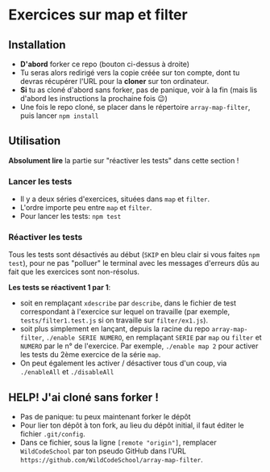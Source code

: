 # Exercices sur map et filter

## Installation

* **D'abord** forker ce repo (bouton ci-dessus à droite)
* Tu seras alors redirigé vers la copie créée sur ton compte, dont tu devras récupérer l'URL pour la **cloner** sur ton ordinateur.
* **Si** tu as cloné d'abord sans forker, pas de panique, voir à la fin (mais lis d'abord les instructions la prochaine fois :wink:)
* Une fois le repo cloné, se placer dans le répertoire `array-map-filter`, puis lancer `npm install`

## Utilisation

**Absolument lire** la partie sur "réactiver les tests" dans cette section !

### Lancer les tests

* Il y a deux séries d'exercices, situées dans `map` et `filter`.
* L'ordre importe peu entre `map` et `filter`.
* Pour lancer les tests: `npm test`

### Réactiver les tests

Tous les tests sont désactivés au début (`SKIP` en bleu clair si vous faites `npm test`), pour ne pas "polluer" le terminal avec les messages d'erreurs dûs au fait que les exercices sont non-résolus.

**Les tests se réactivent 1 par 1**:

* soit en remplaçant `xdescribe` par `describe`, dans le fichier de test correspondant à l'exercice sur lequel on travaille (par exemple, `tests/filter1.test.js` si on travaille sur `filter/ex1.js`).
* soit plus simplement en lançant, depuis la racine du repo `array-map-filter`, `./enable SERIE NUMERO`, en remplaçant `SERIE` par `map` ou `filter` et `NUMERO` par le n° de l'exercice. Par exemple, `./enable map 2` pour activer les tests du 2ème exercice de la série `map`.
* On peut également les activer / désactiver tous d'un coup, via `./enableAll` et `./disableAll`

## HELP! J'ai cloné sans forker !

* Pas de panique: tu peux maintenant forker le dépôt
* Pour lier ton dépôt à ton fork, au lieu du dépôt initial, il faut éditer le fichier `.git/config`.
* Dans ce fichier, sous la ligne `[remote "origin"]`, remplacer `WildCodeSchool` par ton pseudo GitHub dans l'URL `https://github.com/WildCodeSchool/array-map-filter`.
